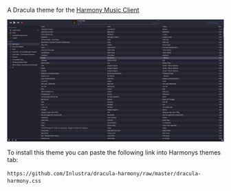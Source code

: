 A Dracula theme for the [Harmony Music Client](https://getharmony.xyz/)

![Example][ExampleImage]

To install this theme you can paste the following link into Harmonys themes tab:

`https://github.com/Inlustra/dracula-harmony/raw/master/dracula-harmony.css`

[ExampleImage]: https://github.com/Inlustra/dracula-harmony/raw/master/img/example_image.png "Example of the theme"
